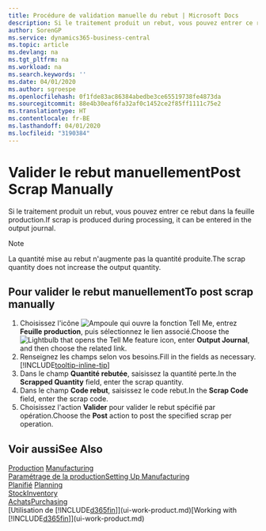 ```yaml
---
title: Procédure de validation manuelle du rebut | Microsoft Docs
description: Si le traitement produit un rebut, vous pouvez entrer ce rebut dans la feuille production. Remarquez que la quantité perte n'augmente pas la quantité produite.
author: SorenGP
ms.service: dynamics365-business-central
ms.topic: article
ms.devlang: na
ms.tgt_pltfrm: na
ms.workload: na
ms.search.keywords: ''
ms.date: 04/01/2020
ms.author: sgroespe
ms.openlocfilehash: 0f1fde83ac86384abedbe3ce65519738fe4873da
ms.sourcegitcommit: 88e4b30eaf6fa32af0c1452ce2f85ff1111c75e2
ms.translationtype: HT
ms.contentlocale: fr-BE
ms.lasthandoff: 04/01/2020
ms.locfileid: "3190384"
---
```

# <a name="post-scrap-manually"></a><span data-ttu-id="a033c-104">Valider le rebut manuellement</span><span class="sxs-lookup"><span data-stu-id="a033c-104">Post Scrap Manually</span></span>
<span data-ttu-id="a033c-105">Si le traitement produit un rebut, vous pouvez entrer ce rebut dans la feuille production.</span><span class="sxs-lookup"><span data-stu-id="a033c-105">If scrap is produced during processing, it can be entered in the output journal.</span></span> 

> [!NOTE]
> <span data-ttu-id="a033c-106">La quantité mise au rebut n'augmente pas la quantité produite.</span><span class="sxs-lookup"><span data-stu-id="a033c-106">The scrap quantity does not increase the output quantity.</span></span>  

## <a name="to-post-scrap-manually"></a><span data-ttu-id="a033c-107">Pour valider le rebut manuellement</span><span class="sxs-lookup"><span data-stu-id="a033c-107">To post scrap manually</span></span>  
1. <span data-ttu-id="a033c-108">Choisissez l'icône ![Ampoule qui ouvre la fonction Tell Me](media/ui-search/search_small.png "Dites-moi ce que vous voulez faire"), entrez **Feuille production**, puis sélectionnez le lien associé.</span><span class="sxs-lookup"><span data-stu-id="a033c-108">Choose the ![Lightbulb that opens the Tell Me feature](media/ui-search/search_small.png "Tell me what you want to do") icon, enter **Output Journal**, and then choose the related link.</span></span>  
2. <span data-ttu-id="a033c-109">Renseignez les champs selon vos besoins.</span><span class="sxs-lookup"><span data-stu-id="a033c-109">Fill in the fields as necessary.</span></span> [!INCLUDE[tooltip-inline-tip](includes/tooltip-inline-tip_md.md)]  
3. <span data-ttu-id="a033c-110">Dans le champ **Quantité rebutée**, saisissez la quantité perte.</span><span class="sxs-lookup"><span data-stu-id="a033c-110">In the **Scrapped Quantity** field, enter the scrap quantity.</span></span>  
4. <span data-ttu-id="a033c-111">Dans le champ **Code rebut**, saisissez le code rebut.</span><span class="sxs-lookup"><span data-stu-id="a033c-111">In the **Scrap Code** field, enter the scrap code.</span></span>  
5. <span data-ttu-id="a033c-112">Choisissez l'action **Valider** pour valider le rebut spécifié par opération.</span><span class="sxs-lookup"><span data-stu-id="a033c-112">Choose the **Post** action to post the specified scrap per operation.</span></span>  

## <a name="see-also"></a><span data-ttu-id="a033c-113">Voir aussi</span><span class="sxs-lookup"><span data-stu-id="a033c-113">See Also</span></span>  
<span data-ttu-id="a033c-114">[Production](production-manage-manufacturing.md)  </span><span class="sxs-lookup"><span data-stu-id="a033c-114">[Manufacturing](production-manage-manufacturing.md)  </span></span>  
[<span data-ttu-id="a033c-115">Paramétrage de la production</span><span class="sxs-lookup"><span data-stu-id="a033c-115">Setting Up Manufacturing</span></span>](production-configure-production-processes.md)  
<span data-ttu-id="a033c-116">[Planifié](production-planning.md)    </span><span class="sxs-lookup"><span data-stu-id="a033c-116">[Planning](production-planning.md)    </span></span>  
[<span data-ttu-id="a033c-117">Stock</span><span class="sxs-lookup"><span data-stu-id="a033c-117">Inventory</span></span>](inventory-manage-inventory.md)  
[<span data-ttu-id="a033c-118">Achats</span><span class="sxs-lookup"><span data-stu-id="a033c-118">Purchasing</span></span>](purchasing-manage-purchasing.md)  
<span data-ttu-id="a033c-119">[Utilisation de [!INCLUDE[d365fin](includes/d365fin_md.md)]](ui-work-product.md)</span><span class="sxs-lookup"><span data-stu-id="a033c-119">[Working with [!INCLUDE[d365fin](includes/d365fin_md.md)]](ui-work-product.md)</span></span>
